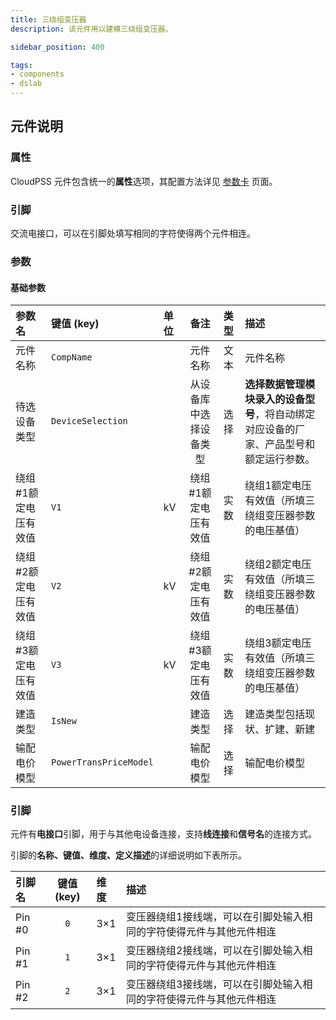 ```yaml
---
title: 三绕组变压器
description: 该元件用以建模三绕组变压器。

sidebar_position: 400

tags: 
- components
- dslab
---
```


<!-- ## 元件定义

该元件指交流三绕组变压器的设备设施，交流三绕组变压器是配电系统的重要元件，按照三绕组变压器用途可以分为**升压三绕组变压器和降压三绕组变压器**。平台采用电力系统常用的非标准变比三绕组变压器模型。

 **三绕组变压器简易模型：**

 ![交流三绕组变压器 =x100](./IES-GD-1Transformer-2.png)

**三绕组变压器的Π型等值电路：**

![交流三绕组变压器 =x200](./IES-GD-1Transformer-1.png)

$$
Z_{e} = k_{*}Z_{T}
$$
$$
Y_{1e} = \frac{k_{*} - 1}{k_{*}Z_{T} }
$$
$$
Y_{2e}=  \frac{1 - k_{*} }{ {k_{*} }^{2}Z_{T} }
$$
式中：$k_{*}$为变比标幺值，Z为等值阻抗，Y为等值导纳。

**三绕组变压器非标准变比$k_{\ast}$：**
$$
k_{*} = \frac{k}{k_{B}}
$$
$k$为三绕组变压器的实际变比，$k_B$ 为三绕组变压器的标准变比，即变比的基准值；$k_\ast$ 为变比的标幺值，也称非标准变比。一般而言，三绕组变压器非标准变比的范围在0.95-1.05之间。

![交流三绕组变压器 =x300](./IES-GD-1Transformer.png ) -->

## 元件说明

### 属性

CloudPSS 元件包含统一的**属性**选项，其配置方法详见 [参数卡](docs/documents/software/10-xstudio/20-simstudio/40-workbench/20-function-zone/30-design-tab/30-param-panel/index.md) 页面。


### 引脚

交流电接口，可以在引脚处填写相同的字符使得两个元件相连。

### 参数

<!-- #### 设备参数

| 参数名 | 键值 (key) | 单位 | 备注 | 类型 | 描述 |
| :--- | :--- | :--- | :--: | :--- | :--- |
| 生产厂商 | `manufacturer` |  | 生产厂商 | 文本 | 生产厂商 |
| 设备型号 | `equipType` |  | 设备型号 | 文本 | 设备型号 |
| 额定容量 | `windingMVABase` | MVA | 额定容量 | 实数 | 额定容量 |
| 一次侧短路电阻 | `shortCircuitResistance` | Ω | 一次侧短路电阻 | 实数 | 一次侧短路电阻 |
| 一次侧短路电抗 | `shortCircuitImpedance` | Ω | 一次侧短路电抗 | 实数 | 一次侧短路电抗 |
| 三绕组变压器非标准变比 | `wind2Ratio` | p.u. | 三绕组变压器非标准变比 | 实数 | 三绕组变压器非标准变比 |
| 最大非标准变比 | `maxWind2Ratio` | p.u. | 最大非标准变比 | 实数 | 最大非标准变比 |
| 最小非标准变比 | `miniWind2Ratio` | p.u. | 最小非标准变比 | 实数 | 最小非标准变比 | -->

#### 基础参数

| 参数名 | 键值 (key) | 单位 | 备注 | 类型 | 描述 |
| :--- | :--- | :--- | :--: | :--- | :--- |
| 元件名称 | `CompName` |  | 元件名称 | 文本 | 元件名称 |
| 待选设备类型 | `DeviceSelection` |  | 从设备库中选择设备类型 | 选择 | **选择数据管理模块录入的设备型号**，将自动绑定对应设备的厂家、产品型号和额定运行参数。|
| 绕组#1额定电压有效值 | `V1` | kV | 绕组#1额定电压有效值 | 实数 | 绕组1额定电压有效值（所填三绕组变压器参数的电压基值） |
| 绕组#2额定电压有效值 | `V2` | kV | 绕组#2额定电压有效值 | 实数 | 绕组2额定电压有效值（所填三绕组变压器参数的电压基值） |
| 绕组#3额定电压有效值 | `V3` | kV | 绕组#3额定电压有效值 | 实数 | 绕组3额定电压有效值（所填三绕组变压器参数的电压基值） |
| 建造类型 | `IsNew` |  | 建造类型 | 选择 | 建造类型包括现状、扩建、新建 |
| 输配电价模型 | `PowerTransPriceModel` |  | 输配电价模型 | 选择 | 输配电价模型 |


### 引脚

元件有**电接口**引脚，用于与其他电设备连接，支持**线连接**和**信号名**的连接方式。

引脚的**名称、键值、维度、定义描述**的详细说明如下表所示。

| 引脚名 | 键值 (key)  | 维度 | 描述 |
| :--- | :--: | :--- | :--- |
| Pin #0 | `0` | 3×1 | 变压器绕组1接线端，可以在引脚处输入相同的字符使得元件与其他元件相连|
| Pin #1 | `1` | 3×1 | 变压器绕组2接线端，可以在引脚处输入相同的字符使得元件与其他元件相连|
| Pin #2 | `2` | 3×1 | 变压器绕组3接线端，可以在引脚处输入相同的字符使得元件与其他元件相连|
<!-- 
## 常见问题

元件模型是否具有代表性？
:   IESLab 平台的设备主要关注**能量流的变化和转换**过程，主要建立能量转换的**通用简化模型**。交流三绕组变压器主要关注电压转换过程，暂未按照其子特征建立详细的子类模型，不论是干式三绕组变压器，箱式三绕组变压器，还是油浸式三绕组变压器，不论是双绕组还是三绕组三绕组变压器，均可以用该通用模型。

能否调整三绕组变压器效率？
:   不能，模型内部参数不公开，转换效率不可见也不可修改。

是否考虑了额定容量等运行约束？
:   不考虑，平台暂不支持运行约束校验。

三绕组变压器的变比如何填写？
:   平台的变比为变比的标幺值，也称非标准变比。一般而言，三绕组变压器非标准变比的范围在 0.95-1.05 之间。

三绕组变压器的一次侧与二次侧可以接反吗？
:   可以的，平台三绕组变压器的一次侧与二次侧没有实际物理意义，只是便于计算区分而已。 -->